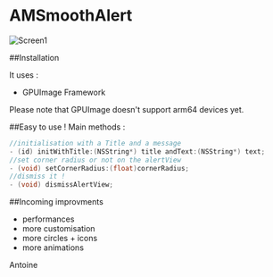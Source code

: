 AMSmoothAlert
==================

![Screen1](https://raw.githubusercontent.com/mtonio91/AMSmoothAlert/master/screenCapture.gif)

##Installation

It uses : 
- GPUImage Framework

Please note that GPUImage doesn't support arm64 devices yet.

##Easy to use !
Main methods :

```objective-c
//initialisation with a Title and a message
- (id) initWithTitle:(NSString*) title andText:(NSString*) text;
//set corner radius or not on the alertView
- (void) setCornerRadius:(float)cornerRadius;
//dismiss it !
- (void) dismissAlertView;

```

##Incoming improvments

- performances
- more customisation
- more circles + icons
- more animations

Antoine
